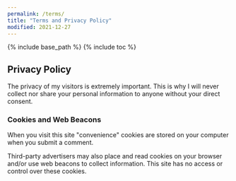 ```yaml
---
permalink: /terms/
title: "Terms and Privacy Policy"
modified: 2021-12-27
---
```


{% include base_path %}
{% include toc %}

## Privacy Policy

The privacy of my visitors is extremely important. This is why I will never collect nor share your personal information to anyone without your direct consent.

### Cookies and Web Beacons

When you visit this site "convenience" cookies are stored on your computer when you submit a comment.

Third-party advertisers may also place and read cookies on your browser and/or use web beacons to collect information. This site has no access or control over these cookies.
